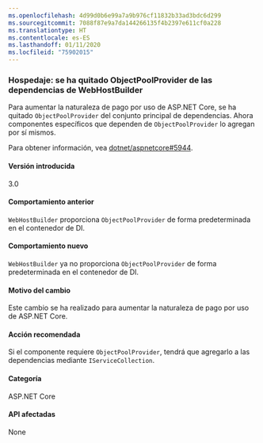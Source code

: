 ```yaml
---
ms.openlocfilehash: 4d99d0b6e99a7a9b976cf11832b33ad3bdc6d299
ms.sourcegitcommit: 7088f87e9a7da144266135f4b2397e611cf0a228
ms.translationtype: HT
ms.contentlocale: es-ES
ms.lasthandoff: 01/11/2020
ms.locfileid: "75902015"
---
```

### <a name="hosting-objectpoolprovider-removed-from-webhostbuilder-dependencies"></a>Hospedaje: se ha quitado ObjectPoolProvider de las dependencias de WebHostBuilder

Para aumentar la naturaleza de pago por uso de ASP.NET Core, se ha quitado `ObjectPoolProvider` del conjunto principal de dependencias. Ahora componentes específicos que dependen de `ObjectPoolProvider` lo agregan por sí mismos.

Para obtener información, vea [dotnet/aspnetcore#5944](https://github.com/dotnet/aspnetcore/issues/5944).

#### <a name="version-introduced"></a>Versión introducida

3.0

#### <a name="old-behavior"></a>Comportamiento anterior

`WebHostBuilder` proporciona `ObjectPoolProvider` de forma predeterminada en el contenedor de DI.

#### <a name="new-behavior"></a>Comportamiento nuevo

`WebHostBuilder` ya no proporciona `ObjectPoolProvider` de forma predeterminada en el contenedor de DI.

#### <a name="reason-for-change"></a>Motivo del cambio

Este cambio se ha realizado para aumentar la naturaleza de pago por uso de ASP.NET Core.

#### <a name="recommended-action"></a>Acción recomendada

Si el componente requiere `ObjectPoolProvider`, tendrá que agregarlo a las dependencias mediante `IServiceCollection`.

#### <a name="category"></a>Categoría

ASP.NET Core

#### <a name="affected-apis"></a>API afectadas

None

<!-- 

#### Affected APIs

Not detectable via API analysis

-->
